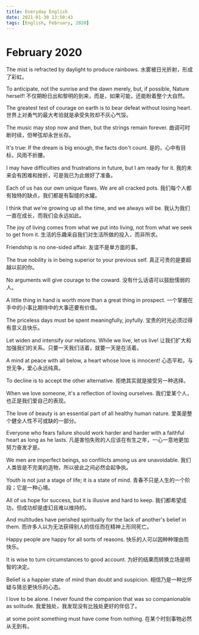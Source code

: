 ```yaml
---
title: Everyday English
date: 2021-01-30 13:50:43
tags: [English, February, 2020]
---
```



# February 2020

The mist is refracted by daylight to produce rainbows.
水雾被日光折射，形成了彩虹。

To anticipate, not the sunrise and the dawn merely, but, if possible, Nature herself!
不仅期盼日出和黎明的到来，而是，如果可能，还能盼着整个大自然。

The greatest test of courage on earth is to bear defeat without losing heart.
世界上对勇气的最大考验就是承受失败却不灰心气馁。

The music may stop now and then, but the strings remain forever.
曲调可时断时续，但琴弦却永世长存。

It's true: If the dream is big enough, the facts don't count.
是的，心中有目标，风雨不折腰。

I may have difficulties and frustrations in future, but I am ready for it.
我的未来会有困难和挫折，可是我已为此做好了准备。

Each of us has our own unique flaws. We are all cracked pots.
我们每个人都有独特的缺点，我们都是有裂缝的水罐。

I think that we're growing up all the time, and we always will be.
我认为我们一直在成长，而我们会永远如此。

The joy of living comes from what we put into living, not from what we seek to get from it.
生活的乐趣来自我们对生活所做的投入，而非所求。

Friendship is no one-sided affair.
友谊不是单方面的事。

The true nobility is in being superior to your previous self.
真正可贵的是要超越以前的你。

No arguments will give courage to the coward.
没有什么话语可以鼓励懦弱的人。

A little thing in hand is worth more than a great thing in prospect.
一个掌握在手中的小事比期待中的大事还要有价值。

The priceless days must be spent meaningfully, joyfully.
宝贵的时光必须过得有意义且快乐。

Let widen and intensify our relations. While we live, let us live!
让我们扩大和加强我们的关系。只要一天我们活着，就要一天是在活着。

A mind at peace with all below, a heart whose love is innocent!
心态平和，与世无争，爱心永远纯真。

To decline is to accept the other alternative.
拒绝其实就是接受另一种选择。

When we love someone, it's a reflection of loving ourselves.
我们爱某个人，也正是我们爱自己的表现。

The love of beauty is an essential part of all healthy human nature.
爱美是整个健全人性不可或缺的一部分。

Everyone who fears failure should work harder and harder with a faithful heart as long as he lasts.
凡是害怕失败的人应该在有生之年，一心一意地更加努力奋发才是。

We men are imperfect beings, so confilicts among us are unavoidable.
我们人类皆是不完美的造物，所以彼此之间必然会起争执。

Youth is not just a stage of life; it is a state of mind.
青春不只是人生的一个阶段；它是一种心境。

All of us hope for success, but it is illusive and hard to keep.
我们都希望成功，但成功却是虚幻且难以维持的。

And multitudes have perished spiritually for the lack of another's belief in them.
而许多人以为无法获得别人的信任而在精神上形同死亡。

Happy people are happy for all sorts of reasons.
快乐的人可以因种种理由而快乐。

It is wise to turn circumstances to good account.
为好的结果而转换立场是明智的决定。

Belief is a happier state of mind than doubt and suspicion.
相信乃是一种比怀疑与猜忌更快乐的心态。

I love to be alone. I never found the companion that was so companionable as solitude.
我爱独处，我发现没有比独处更好的伴侣了。

at some point something must have come from nothing.
在某个时刻事物必然从无到有。
